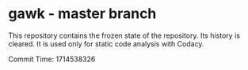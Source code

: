 # gawk - master branch

This repository contains the frozen state of the repository.
Its history is cleared. It is used only for static code
analysis with Codacy.

Commit Time: 1714538326
